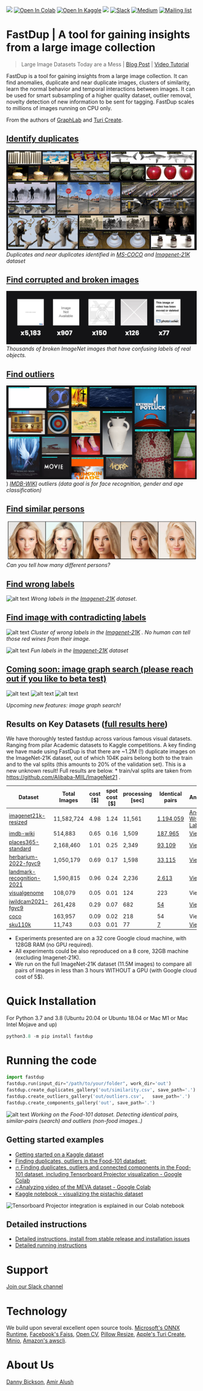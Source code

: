 <div>
   <a href="https://pepy.tech/project/fastdup"><img src="https://static.pepy.tech/personalized-badge/fastdup?period=total&units=none&left_color=blue&right_color=orange&left_text=Downloads"></a>
   <a href="https://colab.research.google.com/github/visualdatabase/fastdup/blob/main/examples/fastdup.ipynb"><img src="https://colab.research.google.com/assets/colab-badge.svg" alt="Open In Colab"></a>
   <a href="https://www.kaggle.com/graphlab/fastdup" rel="nofollow"><img src="https://camo.githubusercontent.com/a08ca511178e691ace596a95d334f73cf4ce06e83a5c4a5169b8bb68cac27bef/68747470733a2f2f6b6167676c652e636f6d2f7374617469632f696d616765732f6f70656e2d696e2d6b6167676c652e737667" alt="Open In Kaggle" data-canonical-src="https://kaggle.com/static/images/open-in-kaggle.svg" style="max-width: 100%;"></a>
  <a href="https://mybinder.org/v2/gh/visualdatabase/fastdup/main?labpath=exmples%2Ffastdup.ipynb" rel="nofollow"><img src="https://mybinder.org/badge_logo.svg"></a>
<a href="https://join.slack.com/t/visualdatabase/shared_invite/zt-19jaydbjn-lNDEDkgvSI1QwbTXSY6dlA" rel="nofollow"><img src="https://camo.githubusercontent.com/8df26cc38dabf1035cddfbed79714744bb93785bc8341cb883fef4cdc412572d/68747470733a2f2f696d672e736869656c64732e696f2f62616467652f536c61636b2d3441313534423f6c6f676f3d736c61636b266c6f676f436f6c6f723d7768697465" alt="Slack" data-canonical-src="https://img.shields.io/badge/Slack-4A154B?logo=slack&amp;logoColor=white" style="max-width: 100%;"></a>
<a href="https://medium.com/@amiralush/large-image-datasets-today-are-a-mess-e3ea4c9e8d22" rel="nofollow"><img src="https://camo.githubusercontent.com/771af957ebd52645704462209592c7a0a359feaec816337fee900e4478278219/68747470733a2f2f696d672e736869656c64732e696f2f62616467652f4d656469756d2d3132313030453f6c6f676f3d6d656469756d266c6f676f436f6c6f723d7768697465" alt="Medium" data-canonical-src="https://img.shields.io/badge/Medium-12100E?logo=medium&amp;logoColor=white" style="max-width: 100%;"></a>
<a href="https://share-eu1.hsforms.com/1POrgIy-hTSyMaOTQzgjqhgfglt8" rel="nofollow"><img src="https://camo.githubusercontent.com/5042565e9cc3a40bff3d9be7b59955d984831f594d38297b6efecf804e41b8f7/687474703a2f2f6269742e6c792f324d643972784d" alt="Mailing list" data-canonical-src="http://bit.ly/2Md9rxM" style="max-width: 100%;"></a>
</div>

FastDup | A tool for gaining insights from a large image collection
===================================================================
> Large Image Datasets Today are a Mess | <a href="https://bit.ly/3NJLxEe">Blog Post</a> | <a href="https://bit.ly/3P3hOHh">Video Tutorial </a><br>

FastDup is a tool for gaining insights from a large image collection. It can find anomalies, duplicate and near duplicate images, clusters of similarity, learn the normal behavior and temporal interactions between images. It can be used for smart subsampling of a higher quality dataset,  outlier removal, novelty detection of new information to be sent for tagging. FastDup scales to millions of images running on CPU only.

From the authors of [GraphLab](https://github.com/jegonzal/PowerGraph) and [Turi Create](https://github.com/apple/turicreate).

## [Identify duplicates](https://bit.ly/3AkSUz1)
![alt text](./gallery/mscoco_duplicates-min.png)
*Duplicates and near duplicates identified in [MS-COCO](https://cocodataset.org/#home) and [Imagenet-21K](https://www.image-net.org) dataset*

## [Find corrupted and broken images](https://bit.ly/3nD3o5k)
![alt text](./gallery/imagenet21k_broken.png)
*Thousands of broken ImageNet images that have confusing labels of real objects.*

## [Find outliers](https://bit.ly/3bNiceX)
![alt text](./gallery/imdb_outliers-min.png))
*[IMDB-WIKI](https://data.vision.ee.ethz.ch/cvl/rrothe/imdb-wiki/ ) outliers (data goal is for face recognition, gender and age classification)*


## [Find similar persons](https://bit.ly/3a9tud4)
![alt text](./gallery/viz0.png)
*Can you tell how many different persons?*


## [Find wrong labels](https://bit.ly/3bPbVPW)
![alt text](https://github.com/visualdatabase/fastdup/blob/main/gallery/imagenet21k_wrong_labels-min.png)
*Wrong labels in the [Imagenet-21K](https://www.image-net.org) dataset*.


## [Find image with contradicting labels](https://bit.ly/3yE5kAI)
![alt text](https://github.com/visualdatabase/fastdup/blob/main/gallery/red_wine.png)
*Cluster of wrong labels in the [Imagenet-21K](https://www.image-net.org) . No human can tell those red wines from their image.*

![alt text](https://github.com/visualdatabase/fastdup/blob/main/gallery/imagenet21k_funny-min.png)
*Fun labels in the [Imagenet-21K](https://www.image-net.org) dataset*

## [Coming soon: image graph search (please reach out if you like to beta test)](https://bit.ly/3bJlIXC)
![alt text](https://github.com/visualdatabase/fastdup/blob/main/gallery/viz23.png)
![alt text](https://github.com/visualdatabase/fastdup/blob/main/gallery/viz2.png)
![alt text](https://github.com/visualdatabase/fastdup/blob/main/gallery/tmp13_viz5.png)

*Upcoming new features: image graph search!*


## Results on Key Datasets ([full results here](https://docs.google.com/spreadsheets/d/1wikhI6tWkbX_oofW_OynSelvEbWSeina6-ho3ZsMtX8/edit?usp=sharing))
We have thoroughly tested fastdup across various famous visual datasets. Ranging from pilar Academic datasets to Kaggle competitions. A key finding we have made using FastDup is that there are ~1.2M (!) duplicate images on the ImageNet-21K dataset, out of which 104K pairs belong both to the train and to the val splits (this amounts to 20% of the validation set). This is a new unknown result! Full results are below. * train/val splits are taken from https://github.com/Alibaba-MIIL/ImageNet21 .

|Dataset	        |Total Images	|cost [$]|spot cost [$]|processing [sec]|Identical pairs|Anomalies|
|-----------------------|---------------|--------|-------------|----------------|---------------|---------|
|[imagenet21k-resized](https://www.image-net.org/challenges/LSVRC/)	|11,582,724	|4.98	|1.24	|11,561	|[1,194,059](https://www.databasevisual.com/imagenet-21k-resized-leaks)|[Anomalies](https://bit.ly/3OSJWx6) [Wrong Labels](https://bit.ly/3bMauSm)||
|[imdb-wiki](https://data.vision.ee.ethz.ch/cvl/rrothe/imdb-wiki/)	|514,883	|0.65	|0.16	|1,509	|[187,965](https://bit.ly/3OSK5AE)|[View](https://www.databasevisual.com/imdb-wiki-anomalies)|
|[places365-standard](http://places2.csail.mit.edu/download.html)	|2,168,460	|1.01	|0.25	|2,349|[93,109](https://www.databasevisual.com/places-365-leaks)|[View](https://bit.ly/3R4ceGH)|
|[herbarium-2022-fgvc9](https://www.kaggle.com/c/herbarium-2022-fgvc9)	|1,050,179	|0.69	|0.17	|1,598	|[33,115](https://www.databasevisual.com/herbarium-leaks)|[View](https://bit.ly/3OETEmT)|
|[landmark-recognition-2021](https://www.kaggle.com/c/landmark-recognition-2021)|1,590,815|0.96	|0.24	|2,236	|[2,613](https://www.databasevisual.com/landmarks-2021-leaks)|[View](https://bit.ly/3nwQbuN)|
|[visualgenome](https://visualgenome.org/)		|108,079	|0.05	|0.01	|124	|223|View|
|[iwildcam2021-fgvc9](https://www.kaggle.com/c/iwildcam2022-fgvc9/)	|261,428	|0.29	|0.07	|682	|[54](https://www.databasevisual.com/iwildcam2022-leaks)|[View](https://bit.ly/3Apwmx0)|
|[coco](https://cocodataset.org/#home)			|163,957	|0.09	|0.02	|218	|54|View|
|[sku110k](https://github.com/eg4000/SKU110K_CVPR19)		|11,743	|0.03	|0.01	|77	|[7](https://www.databasevisual.com/sku110k-leaks)|[View](https://bit.ly/3bLWOqa)|

* Experiments presented are on a 32 core Google cloud machine, with 128GB RAM (no GPU required).
* All experiments could be also reproduced on a 8 core, 32GB machine (excluding Imagenet-21K).
* We run on the full ImageNet-21K dataset (11.5M images) to compare all pairs of images in less than 3 hours WITHOUT a GPU (with Google cloud cost of 5$).

# Quick Installation 
For Python 3.7 and 3.8 (Ubuntu 20.04 or Ubuntu 18.04 or Mac M1 or Mac Intel Mojave and up)
```python
python3.8 -m pip install fastdup
```

# Running the code

```python
import fastdup
fastdup.run(input_dir="/path/to/your/folder", work_dir='out')                            #main running function
fastdup.create_duplicates_gallery('out/similarity.csv', save_path='.')       #create a visual gallery of found duplicates
fastdup.create_outliers_gallery('out/outliers.csv',   save_path='.')       #create a visual gallery of anomalies
fastdup.create_components_gallery('out', save_path='.')                    #create visualiaiton of connected components
```

![alt text](./gallery/fastdup_clip_24s_crop.gif)
*Working on the Food-101 dataset. Detecting identical pairs, similar-pairs (search) and outliers (non-food images..)*

## Getting started examples
- [Getting started on a Kaggle dataset](https://bit.ly/3OUqj7u)
- [Finding duplicates, outliers in the Food-101 datadset:](https://bit.ly/3yhoafo)
- [🔥 Finding duplicates, outliers and connected components in the Food-101 dataset, including Tensorboard Projector visualization - Google Colab](https://bit.ly/3ydvtVJ)
- [🔥Analyzing video of the MEVA dataset - Google Colab](https://bit.ly/3yE29ZW)
- [Kaggle notebook - visualizing the pistachio dataset](https://bit.ly/3ygkg6C)

![Tensorboard Projector integration is explained in our Colab notebook](./gallery/tensorboard_projector.png)

## Detailed instructions
- [Detailed instructions, install from stable release and installation issues](https://bit.ly/3yDc2qw)
- [Detailed running instructions](https://bit.ly/3OFLlY5)

# Support 
<a href="https://bit.ly/3OLojyT">Join our Slack channel</a>

# Technology
We build upon several excellent open source tools. [Microsoft's ONNX Runtime](https://github.com/microsoft/onnxruntime), [Facebook's Faiss](https://github.com/facebookresearch/faiss), [Open CV](https://github.com/opencv/opencv), [Pillow Resize](https://github.com/zurutech/pillow-resize), [Apple's Turi Create](https://github.com/apple/turicreate), [Minio](https://github.com/minio/minio), [Amazon's awscli](https://github.com/aws/aws-cli).

# About Us
<a href="https://www.linkedin.com/in/dr-danny-bickson-835b32">Danny Bickson</a>, <a href="https://www.linkedin.com/in/amiralush">Amir Alush</a><br>

